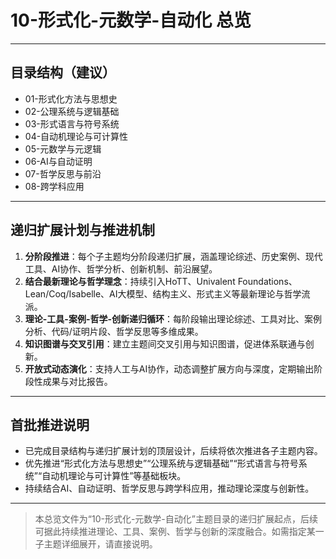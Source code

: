 # 10-形式化-元数学-自动化 总览

---

## 目录结构（建议）

- 01-形式化方法与思想史
- 02-公理系统与逻辑基础
- 03-形式语言与符号系统
- 04-自动机理论与可计算性
- 05-元数学与元逻辑
- 06-AI与自动证明
- 07-哲学反思与前沿
- 08-跨学科应用

---

## 递归扩展计划与推进机制

1. **分阶段推进**：每个子主题均分阶段递归扩展，涵盖理论综述、历史案例、现代工具、AI协作、哲学分析、创新机制、前沿展望。
2. **结合最新理论与哲学理念**：持续引入HoTT、Univalent Foundations、Lean/Coq/Isabelle、AI大模型、结构主义、形式主义等最新理论与哲学流派。
3. **理论-工具-案例-哲学-创新递归循环**：每阶段输出理论综述、工具对比、案例分析、代码/证明片段、哲学反思等多维成果。
4. **知识图谱与交叉引用**：建立主题间交叉引用与知识图谱，促进体系联通与创新。
5. **开放式动态演化**：支持人工与AI协作，动态调整扩展方向与深度，定期输出阶段性成果与对比报告。

---

## 首批推进说明

- 已完成目录结构与递归扩展计划的顶层设计，后续将依次推进各子主题内容。
- 优先推进“形式化方法与思想史”“公理系统与逻辑基础”“形式语言与符号系统”“自动机理论与可计算性”等基础板块。
- 持续结合AI、自动证明、哲学反思与跨学科应用，推动理论深度与创新性。

---

> 本总览文件为“10-形式化-元数学-自动化”主题目录的递归扩展起点，后续可据此持续推进理论、工具、案例、哲学与创新的深度融合。如需指定某一子主题详细展开，请直接说明。
